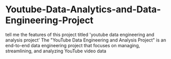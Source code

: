 # Youtube-Data-Analytics-and-Data-Engineering-Project
tell me the features of this project titled 'youtube data engineering and analysis project' The "YouTube Data Engineering and Analysis Project" is an end-to-end data engineering project that focuses on managing, streamlining, and analyzing YouTube video data
